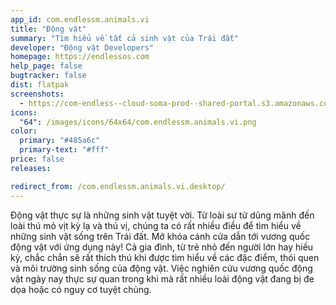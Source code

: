 ```yaml
---
app_id: com.endlessm.animals.vi
title: "Động vật"
summary: "Tìm hiểu về tất cả sinh vật của Trái đất"
developer: "Động vật Developers"
homepage: https://endlessos.com
help_page: false
bugtracker: false
dist: flatpak
screenshots:
  - https://com-endless--cloud-soma-prod--shared-portal.s3.amazonaws.com/apps.236.screenshots.ffbfb472-814d-4bf1-8de5-2e643e50b824_201810181823101313.png
icons:
  "64": /images/icons/64x64/com.endlessm.animals.vi.png
color:
  primary: "#485a6c"
  primary-text: "#fff"
price: false
releases:

redirect_from: /com.endlessm.animals.vi.desktop/
---
```


<p>Động vật thực sự là những sinh vật tuyệt vời. Từ loài sư tử dũng mãnh đến loài thú mỏ vịt kỳ lạ và thú vị, chúng ta có rất nhiều điều để tìm hiểu về những sinh vật sống trên Trái đất. Mở khóa cánh cửa dẫn tới vương quốc động vật với ứng dụng này! Cả gia đình, từ trẻ nhỏ đến người lớn hay hiếu kỳ, chắc chắn sẽ rất thích thú khi được tìm hiểu về các đặc điểm, thói quen và môi trường sinh sống của động vật. Việc nghiên cứu vương quốc động vật ngày nay thực sự quan trong khi mà rất nhiều loài động vật đang bị đe dọa hoặc có nguy cơ tuyệt chủng.</p>